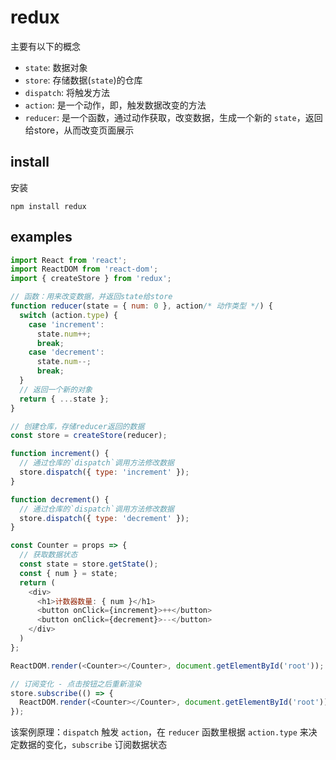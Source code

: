 # redux

主要有以下的概念
- `state`: 数据对象
- `store`: 存储数据(`state`)的仓库
- `dispatch`: 将触发方法
- `action`: 是一个动作，即，触发数据改变的方法
- `reducer`: 是一个函数，通过动作获取，改变数据，生成一个新的 `state`，返回给store，从而改变页面展示

## install

安装
```
npm install redux
```

## examples

```js
import React from 'react';
import ReactDOM from 'react-dom';
import { createStore } from 'redux';

// 函数：用来改变数据，并返回state给store
function reducer(state = { num: 0 }, action/* 动作类型 */) {
  switch (action.type) {
    case 'increment':
      state.num++;
      break;
    case 'decrement':
      state.num--;
      break;
  }
  // 返回一个新的对象
  return { ...state };
}

// 创建仓库，存储reducer返回的数据
const store = createStore(reducer);

function increment() {
  // 通过仓库的`dispatch`调用方法修改数据
  store.dispatch({ type: 'increment' });
}

function decrement() {
  // 通过仓库的`dispatch`调用方法修改数据
  store.dispatch({ type: 'decrement' });
}

const Counter = props => {
  // 获取数据状态
  const state = store.getState();
  const { num } = state;
  return (
    <div>
      <h1>计数器数量: { num }</h1>
      <button onClick={increment}>++</button>
      <button onClick={decrement}>--</button>
    </div>
  )
};

ReactDOM.render(<Counter></Counter>, document.getElementById('root'));

// 订阅变化 - 点击按钮之后重新渲染
store.subscribe(() => {
  ReactDOM.render(<Counter></Counter>, document.getElementById('root'));
});
```
该案例原理：`dispatch` 触发 `action`，在 `reducer` 函数里根据 `action.type` 来决定数据的变化，`subscribe` 订阅数据状态
